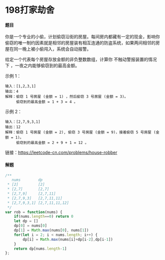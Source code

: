 # 198打家劫舍

#### 题目

你是一个专业的小偷，计划偷窃沿街的房屋。每间房内都藏有一定的现金，影响你偷窃的唯一制约因素就是相邻的房屋装有相互连通的防盗系统，如果两间相邻的房屋在同一晚上被小偷闯入，系统会自动报警。

给定一个代表每个房屋存放金额的非负整数数组，计算你 不触动警报装置的情况下 ，一夜之内能够偷窃到的最高金额。

示例 1：

```
输入：[1,2,3,1]
输出：4
解释：偷窃 1 号房屋 (金额 = 1) ，然后偷窃 3 号房屋 (金额 = 3)。
     偷窃到的最高金额 = 1 + 3 = 4 。
```


示例 2：

```
输入：[2,7,9,3,1]
输出：12
解释：偷窃 1 号房屋 (金额 = 2), 偷窃 3 号房屋 (金额 = 9)，接着偷窃 5 号房屋 (金额 = 1)。
     偷窃到的最高金额 = 2 + 9 + 1 = 12 。
```

链接：https://leetcode-cn.com/problems/house-robber



#### 解题

```js
/**
   nums        dp
 * [2]  	   [2]
 * [2,7] 	   [2,7]
 * [2,7,9]     [2,7,11]
 * [2,7,9,3]   [2,7,11,11]
 * [2,7,9,3,1] [2,7,11,11,12]
 */
var rob = function(nums) {
    if(nums.length==0) return 0
    let dp = []
    dp[0] = nums[0]
    dp[1] = Math.max(nums[0], nums[1])
    for(let i = 2; i < nums.length; i++) {
        dp[i] = Math.max(nums[i]+dp[i-2],dp[i-1]) 
    }
    return dp[nums.length-1]
};
```

